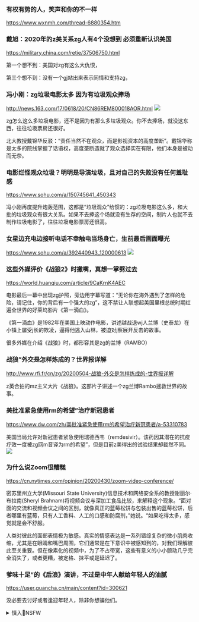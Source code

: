 ### 有权有势的人，笑声和你的不一样
https://www.wxnmh.com/thread-6880354.htm

### 戴旭：2020年的z美关系zg人有4个没想到 必须重新认识美国
https://military.china.com/retie/37506750.html

第一个想不到：美国对zg有这么大仇恨，

第三个想不到：没有一个gj站出来表示同情和支持zg，

### 冯小刚：zg垃圾电影太多 因为有垃圾观众捧场
http://news.163.com/17/0618/20/CN86REM800018AOR.html
![](http://cms-bucket.nosdn.127.net/catchpic/5/57/579227dc7624417d630f52a0411bdd13.jpg)

zg怎么这么多垃圾电影，还不是因为有那么多垃圾观众。你不去捧场，就没这东西，往往垃圾票房还很好。

北大教授戴锦华反驳：“责任当然不在观众，而是影视资本的高度垄断”。戴锦华称是太多的院线掌握了话语权，高度垄断造就了观众选择实在有限，他们本身是被动而无奈。

### 电影烂怪观众垃圾？明明是导演垃圾，且对自己的失败没有任何羞耻感
https://www.sohu.com/a/150745641_450343

冯小刚再度提升炮轰范围，这都是“垃圾观众”给惯的：zg垃圾电影这么多，和大批的垃圾观众有很大关系。如果不去捧这个场就没有生存的空间，制片人也就不去制作垃圾电影了，往往垃圾电影票房还很高。

### 女星边充电边接听电话不幸触电当场身亡，生前最后画面曝光
https://www.sohu.com/a/392440943_120000613
![](http://5b0988e595225.cdn.sohucs.com/images/20200501/afb0c731a7ed486e9e84ff3aa1ead0a9.jpeg)

### 这些外媒评价《战狼2》时撇嘴，真想一掌劈过去
https://world.huanqiu.com/article/9CaKrnK4AEC

电影最后一幕中出现zg护照，旁边用字幕写道：“无论你在海外遇到了怎样的危险，请记住，你的背后有一个强大的zg”，这不禁让人联想起美国里根总统时期红遍全世界的好莱坞影片《第一滴血》。

《第一滴血》是1982年在美国上映动作电影，讲述越战退wj人兰博（史泰龙）在小镇上屡受j长的欺凌，逼得他逃入山林，被迫对j察展开反击的故事。

很多外媒在介绍《战狼》时，都形容其是zg的兰博（RAMBO）

### 战狼”外交是怎样炼成的？世界报详解
http://www.rfi.fr/cn/zg/20200504-战狼-外交是怎样炼成的-世界报详解

z英合拍的mz主义大片《战狼》。这部片子讲述一个zg兰博Rambo拯救世界的故事。

### 美批准紧急使用rm的希望”治疗新冠患者
https://www.dw.com/zh/美批准紧急使用rm的希望治疗新冠患者/a-53310783

美国当局允许对新冠患者紧急使用瑞德西韦（remdesivir）。该药因其潜在的抗疫疗效一度被zg网m音译为rm的希望”，但是目前z美得出的试验结果却截然不同。
![](https://www.dw.com/image/53172398_303.jpg)

### 为什么说Zoom很糟糕
https://cn.nytimes.com/opinion/20200430/zoom-video-conference/

密苏里州立大学(Missouri State University)信息技术和网络安全系的教授谢丽尔·布拉南(Sheryl Brahnam)将视频会议与深加工食品比较，来解释这个现象。“面对面的交流和视频会议之间的区别，就像真正的蓝莓松饼与包装出售的蓝莓松饼，后者哪里有蓝莓，只有人工香料、人工的口感和防腐剂，”她说。“如果吃得太多，感觉就是会不舒服。

人类对彼此的面部表情极为敏感。真实的情感表达是一系列错综复杂的微小肌肉收缩，尤其是在眼睛和嘴巴周围，它们通常是在下意识中被感知到的，对我们理解彼此至关重要。但在像素化的视频中，为了不占带宽，这些有意义的小小颤动几乎完全消失了，或者更糟，被定格、抹平或是延迟了。

### 爹味十足”的《后浪》演讲，不过是中年人献给年轻人的油腻
https://user.guancha.cn/main/content?id=300621

没必要去讨好或者逢迎年轻人，除非你想骗他们。

<details><summary>慎入🔞NSFW</summary>

Not Safe For Work
![](https://upload.wikimedia.org/wikipedia/commons/thumb/d/d3/Biohazard_Symbol_Specification.png/210px-Biohazard_Symbol_Specification.png)

<details><summary><b>风险自理Use At Your Own Risk🈲</summary>

### zg在非洲豪赌失败 2千亿投资恐泡汤
https://www.boxun.com/news/gb/pubvp/2020/05/202005051340.shtml

### 澳洲智庫：zg雖藉疫謀益 不致發動生物戰
https://news.sina.com.tw/article/20200503/35053030.html

zg每逢遇到問題時，都是首先掩蓋問題，直至無法再掩蓋為止。

### 蓬佩奥为什么招bj痛恨
http://www.rfi.fr/cn/中国/20200504-蓬佩奥为什么招bj痛恨

zgy视周一抨击蓬佩奥“疯狂”，在新冠疫情源头上“喷射毒汁散发谎言”。法新社指出，这样的语调，之前一直是美国的敌国朝鲜和伊朗咒骂蓬佩奥独有的语言。

### 艾克曼：zgd内也很恐惧
http://www.rfi.fr/cn/zg/20200504-艾克曼-zgd内也很恐惧

科学家害怕遭zz领d人整肃，地方当局害怕遭zyzf整肃，他们的恐惧是很强烈的。这种双重恐惧可能会影响武h和湖b省对该病的初步控制。
</details>
</details>
